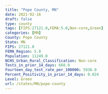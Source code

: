 ```yaml
---
title: "Pope County, MN"
date: 2021-02-16
draft: false
type: county
tags: [FIPS:27121.0,FEMA:5.0,Non-core,Green]
categories: [MN]
County: Pope County
State: MN
FIPS: 27121.0
FEMA_Region: 5.0
Population: 11249.0
NCHS_Urban_Rural_Classification: Non-core
Tests_in_prior_14_days: 668.0
Fourteen_day_test_rate_per_100000: 5938.0
Percent_Positivity_in_prior_14_days: 0.024
Level: Green
url: /states/MN/pope-county
---
```



